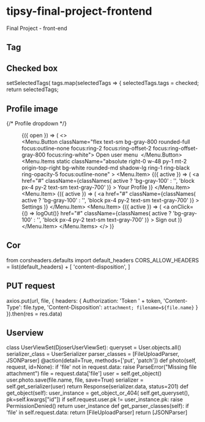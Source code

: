 # tipsy-final-project-frontend
Final Project - front-end


## Tag

<CreatableSelect
      isMulti
      onChange={this.handleChange}
      options={Tag_List}
    />
## Checked box
setSelectedTags(
                  tags.map(selectedTags => {
                    selectedTags.tags = checked;
                    return selectedTags;


<Link to={`/Userprofile/S{user.user_id}`}
## Old code
<BellIcon className="w-6 h-6" aria-hidden="true" />

## Profile image
{/* Profile dropdown */}
                  <Menu as="div" className="relative ml-3">
                    {({ open }) => (
                      <>
                        <div>
                          <Menu.Button className="flex text-sm bg-gray-800 rounded-full focus:outline-none focus:ring-2 focus:ring-offset-2 focus:ring-offset-gray-800 focus:ring-white">
                            <span className="sr-only">Open user menu</span>
                            <img
                              className="w-8 h-8 rounded-full"
                              src="https://images.unsplash.com/photo-1472099645785-5658abf4ff4e?ixlib=rb-1.2.1&ixid=eyJhcHBfaWQiOjEyMDd9&auto=format&fit=facearea&facepad=2&w=256&h=256&q=80"
                              alt=""
                            />
                          </Menu.Button>
                        </div>
                        <Transition
                          show={open}
                          as={Fragment}
                          enter="transition ease-out duration-100"
                          enterFrom="transform opacity-0 scale-95"
                          enterTo="transform opacity-100 scale-100"
                          leave="transition ease-in duration-75"
                          leaveFrom="transform opacity-100 scale-100"
                          leaveTo="transform opacity-0 scale-95"
                        >
                          <Menu.Items
                            static
                            className="absolute right-0 w-48 py-1 mt-2 origin-top-right bg-white rounded-md shadow-lg ring-1 ring-black ring-opacity-5 focus:outline-none"
                          >
                            <Menu.Item>
                              {({ active }) => (
                                <a
                                  href="#"
                                  className={classNames(
                                    active ? 'bg-gray-100' : '',
                                    'block px-4 py-2 text-sm text-gray-700'
                                  )}
                                >
                                  Your Profile
                                </a>
                              )}
                            </Menu.Item>
                            <Menu.Item>
                              {({ active }) => (
                                <a
                                  href="#"
                                  className={classNames(
                                    active ? 'bg-gray-100' : '',
                                    'block px-4 py-2 text-sm text-gray-700'
                                  )}
                                >
                                  Settings
                                </a>
                              )}
                            </Menu.Item>
                            <Menu.Item>
                              {({ active }) => (
                                <a
                                onClick={() => logOut()}
                                  href="#"
                                  className={classNames(
                                    active ? 'bg-gray-100' : '',
                                    'block px-4 py-2 text-sm text-gray-700'
                                  )}
                                >
                                  Sign out
                                </a>
                              )}
                            </Menu.Item>
                          </Menu.Items>
                        </Transition>
                      </>
                    )}
                  </Menu>
                </div>
              </div>


## Cor 
from corsheaders.defaults import default_headers
CORS_ALLOW_HEADERS = list(default_headers) + [
    'content-disposition',
]

## PUT request

axios.put(url, file, {
  headers: {
		 Authorization: 'Token ' + token,
    'Content-Type': file.type,
    'Content-Disposition': `attachment; filename=${file.name}`
  }
}).then(res = res.data)

## Userview

class UserViewSet(DjoserUserViewSet):
    queryset = User.objects.all()
    serializer_class = UserSerializer
    parser_classes = [FileUploadParser, JSONParser]
    @action(detail=True, methods=['put', 'patch'])
    def photo(self, request, id=None):
        if 'file' not in request.data:
            raise ParseError("Missing file attachment")
        file = request.data['file']
        user = self.get_object()
        user.photo.save(file.name, file, save=True)
        serializer = self.get_serializer(user)
        return Response(serializer.data, status=201)
    def get_object(self):
        user_instance = get_object_or_404(
            self.get_queryset(), pk=self.kwargs["id"])
        if self.request.user.pk != user_instance.pk:
            raise PermissionDenied()
        return user_instance
    def get_parser_classes(self):
        if 'file' in self.request.data:
            return [FileUploadParser]
        return [JSONParser]